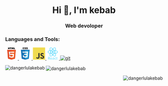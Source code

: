 <h1 align="center">Hi 👋, I'm kebab</h1>
<h3 align="center">Web devoloper</h3>




<p align="left">
</p>

<h3 align="left">Languages and Tools:</h3>
<p align="left">   <a href="https://www.w3.org/html/" target="_blank" rel="noreferrer"> <img src="https://raw.githubusercontent.com/devicons/devicon/master/icons/html5/html5-original-wordmark.svg" alt="html5" width="40" height="40"/> </a> <a href="https://www.w3schools.com/css/" target="_blank" rel="noreferrer"> <img src="https://raw.githubusercontent.com/devicons/devicon/master/icons/css3/css3-original-wordmark.svg" alt="css3" width="40" height="40"/> </a> <a href="https://developer.mozilla.org/en-US/docs/Web/JavaScript" target="_blank" rel="noreferrer"> <img src="https://raw.githubusercontent.com/devicons/devicon/master/icons/javascript/javascript-original.svg" alt="javascript" width="40" height="40"/> </a> <a href="https://reactjs.org/" target="_blank" rel="noreferrer"> <img src="https://raw.githubusercontent.com/devicons/devicon/master/icons/react/react-original-wordmark.svg" alt="react" width="40" height="40"/> </a>
<a href="https://git-scm.com/" target="_blank" rel="noreferrer"> <img src="https://www.vectorlogo.zone/logos/git-scm/git-scm-icon.svg" alt="git" width="40" height="40"/> </a></p>

<p><img align="left" src="https://github-readme-stats.vercel.app/api/top-langs?username=dangerlulakebab&show_icons=true&locale=en&layout=compact" alt="dangerlulakebab" /></p>

<p>&nbsp;<img align="center" src="https://github-readme-stats.vercel.app/api?username=dangerlulakebab&show_icons=true&locale=en" alt="dangerlulakebab" /></p>

<p align="right"> <img src="https://komarev.com/ghpvc/?username=dangerlulakebab&label=Profile%20views&color=0e75b6&style=flat" alt="dangerlulakebab" /> </p>
